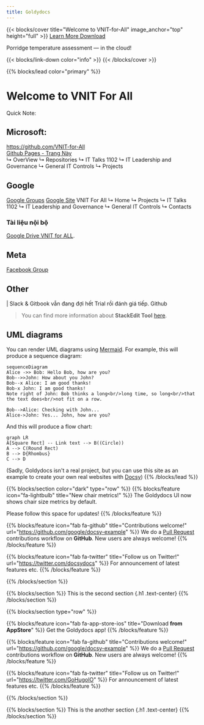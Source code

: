 ```yaml
---
title: Goldydocs
---
```


{{< blocks/cover title="Welcome to VNIT-for-All" image_anchor="top" height="full" >}}
<a class="btn btn-lg btn-primary me-3 mb-4" href="/docs/">
  Learn More <i class="fas fa-arrow-alt-circle-right ms-2"></i>
</a>
<a class="btn btn-lg btn-secondary me-3 mb-4" href="https://github.com/google/docsy-example">
  Download <i class="fab fa-github ms-2 "></i>
</a>
<p class="lead mt-5">Porridge temperature assessment &mdash; in the cloud!</p>
{{< blocks/link-down color="info" >}}
{{< /blocks/cover >}}


{{% blocks/lead color="primary" %}}
# Welcome to VNIT For All
Quick Note:
## Microsoft:
https://github.com/VNIT-for-All  
[Github Pages - Trang Này](https://vnit-for-all.github.io)  
↳ OverView 
↳ Repositories
  ↳ IT Talks 1102
  ↳ IT Leadership and Governance
  ↳ General IT Controls	
↳ Projects

## Google
[Google Groups](https://groups.google.com/g/vnitforall/about)
[Google Site](https://sites.google.com/view/vnit-for-all)
VNIT For All 
↳ Home
↳ Projects
  ↳ IT Talks 1102
  ↳ IT Leadership and Governance
  ↳ General IT Controls	
↳ Contacts

### Tài liệu nội bộ
[Google Drive VNIT for ALL](https://drive.google.com/drive/folders/1_C4BUP3GatJ8kU0_kp7_eN7UHs4E76A_).

## Meta
[Facebook Group](https://www.facebook.com/groups/vietnamittalks)

## Other 
| Slack & Gitbook vẫn đang đợi hết Trial rồi đánh giá tiếp. Github

> You can find more information about **StackEdit Tool**  [here](https://stackedit.io/app#).


## UML diagrams

You can render UML diagrams using [Mermaid](https://mermaidjs.github.io/). For example, this will produce a sequence diagram:

<script type="module">
  import mermaid from 'https://cdn.jsdelivr.net/npm/mermaid@10/dist/mermaid.esm.min.mjs';
  mermaid.initialize({ startOnLoad: true });
</script>

```mermaid
sequenceDiagram
Alice ->> Bob: Hello Bob, how are you?
Bob-->>John: How about you John?
Bob--x Alice: I am good thanks!
Bob-x John: I am good thanks!
Note right of John: Bob thinks a long<br/>long time, so long<br/>that the text does<br/>not fit on a row.

Bob-->Alice: Checking with John...
Alice->John: Yes... John, how are you?
```

And this will produce a flow chart:

```mermaid
graph LR
A[Square Rect] -- Link text --> B((Circle))
A --> C(Round Rect)
B --> D{Rhombus}
C --> D
```


(Sadly, Goldydocs isn't a real project, but you can use this site as an example
to create your own real websites with [Docsy](https://docsy.dev))
{{% /blocks/lead %}}


{{% blocks/section color="dark" type="row" %}}
{{% blocks/feature icon="fa-lightbulb" title="New chair metrics!" %}}
The Goldydocs UI now shows chair size metrics by default.

Please follow this space for updates!
{{% /blocks/feature %}}


{{% blocks/feature icon="fab fa-github" title="Contributions welcome!" url="https://github.com/google/docsy-example" %}}
We do a [Pull Request](https://github.com/google/docsy-example/pulls) contributions workflow on **GitHub**. New users are always welcome!
{{% /blocks/feature %}}


{{% blocks/feature icon="fab fa-twitter" title="Follow us on Twitter!" url="https://twitter.com/docsydocs" %}}
For announcement of latest features etc.
{{% /blocks/feature %}}


{{% /blocks/section %}}


{{% blocks/section %}}
This is the second section
{.h1 .text-center}
{{% /blocks/section %}}


{{% blocks/section type="row" %}}

{{% blocks/feature icon="fab fa-app-store-ios" title="Download **from AppStore**" %}}
Get the Goldydocs app!
{{% /blocks/feature %}}

{{% blocks/feature icon="fab fa-github" title="Contributions welcome!"
    url="https://github.com/google/docsy-example" %}}
We do a [Pull Request](https://github.com/google/docsy-example/pulls)
contributions workflow on **GitHub**. New users are always welcome!
{{% /blocks/feature %}}

{{% blocks/feature icon="fab fa-twitter" title="Follow us on Twitter!"
    url="https://twitter.com/GoHugoIO" %}}
For announcement of latest features etc.
{{% /blocks/feature %}}

{{% /blocks/section %}}


{{% blocks/section %}}
This is the another section
{.h1 .text-center}
{{% /blocks/section %}}
